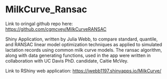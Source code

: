# MilkCurve_Ransac
Link to oringal github repo here: https://github.com/cgmcvey/MilkCurveRANSAC

Shiny Application, written by Julia Webb, to compare standard, quantile, and RANSAC linear model optimization techniques as applied to simulated lactation records using common milk curve models. The ransac algorithm, along with data generating functions, used in the app were written in collaboration with UC Davis PhD. candidate, Caitie McVey.

Link to RShiny web application: https://jwebb1197.shinyapps.io/MilkCurve/
